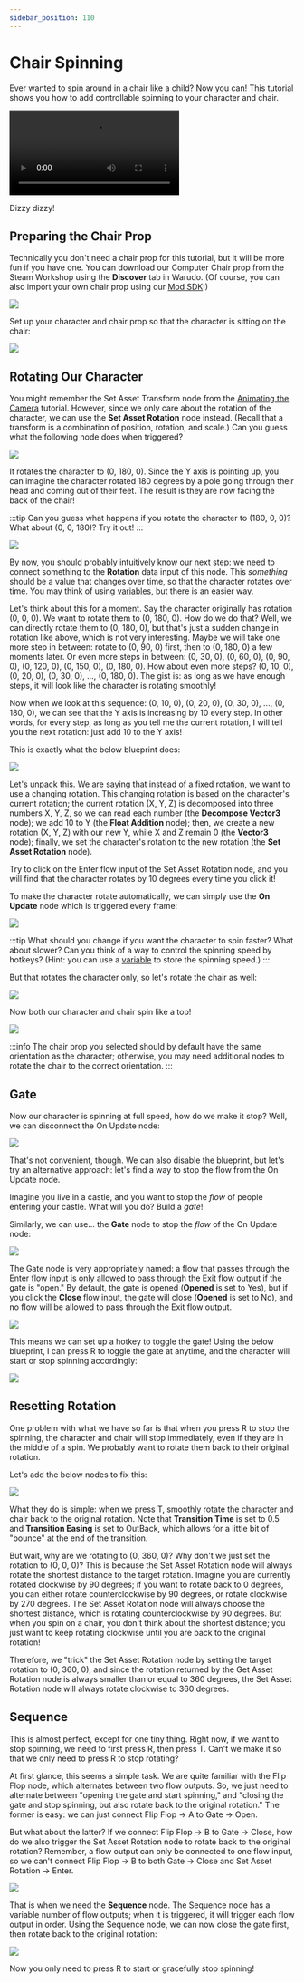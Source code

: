 ```yaml
---
sidebar_position: 110
---
```


# Chair Spinning

Ever wanted to spin around in a chair like a child? Now you can! This tutorial shows you how to add controllable spinning to your character and chair.

<div style={{width: '100%'}} className="video-box"><video controls loop src="/doc-img/spinning.mp4" /></div>
<p class="img-desc">Dizzy dizzy!</p>

## Preparing the Chair Prop

Technically you don't need a chair prop for this tutorial, but it will be more fun if you have one. You can download our Computer Chair prop from the Steam Workshop using the **Discover** tab in Warudo. (Of course, you can also import your own chair prop using our [Mod SDK](../../modding/mod-sdk)!)

![](/doc-img/en-blueprint-spinning-16.png)

Set up your character and chair prop so that the character is sitting on the chair:

![](/doc-img/en-blueprint-spinning-1.png)

## Rotating Our Character

You might remember the Set Asset Transform node from the [Animating the Camera](camera) tutorial. However, since we only care about the rotation of the character, we can use the **Set Asset Rotation** node instead. (Recall that a transform is a combination of position, rotation, and scale.) Can you guess what the following node does when triggered?

![](/doc-img/en-blueprint-spinning-2.png)

It rotates the character to (0, 180, 0). Since the Y axis is pointing up, you can imagine the character rotated 180 degrees by a pole going through their head and coming out of their feet. The result is they are now facing the back of the chair!

:::tip
Can you guess what happens if you rotate the character to (180, 0, 0)? What about (0, 0, 180)? Try it out!
:::

![](/doc-img/en-blueprint-spinning-3.png)

By now, you should probably intuitively know our next step: we need to connect something to the **Rotation** data input of this node. This _something_ should be a value that changes over time, so that the character rotates over time. You may think of using [variables](squashing#variables), but there is an easier way.

Let's think about this for a moment. Say the character originally has rotation (0, 0, 0). We want to rotate them to (0, 180, 0). How do we do that? Well, we can directly rotate them to (0, 180, 0), but that's just a sudden change in rotation like above, which is not very interesting. Maybe we will take one more step in between: rotate to (0, 90, 0) first, then to (0, 180, 0) a few moments later. Or even more steps in between: (0, 30, 0), (0, 60, 0), (0, 90, 0), (0, 120, 0), (0, 150, 0), (0, 180, 0). How about even more steps? (0, 10, 0), (0, 20, 0), (0, 30, 0), ..., (0, 180, 0). The gist is: as long as we have enough steps, it will look like the character is rotating smoothly!

Now when we look at this sequence: (0, 10, 0), (0, 20, 0), (0, 30, 0), ..., (0, 180, 0), we can see that the Y axis is increasing by 10 every step. In other words, for every step, as long as you tell me the current rotation, I will tell you the next rotation: just add 10 to the Y axis!

This is exactly what the below blueprint does:

![](/doc-img/en-blueprint-spinning-5.png)

Let's unpack this. We are saying that instead of a fixed rotation, we want to use a changing rotation. This changing rotation is based on the character's current rotation; the current rotation (X, Y, Z) is decomposed into three numbers X, Y, Z, so we can read each number (the **Decompose Vector3** node); we add 10 to Y (the **Float Addition** node); then, we create a new rotation (X, Y, Z) with our new Y, while X and Z remain 0 (the **Vector3** node); finally, we set the character's rotation to the new rotation (the **Set Asset Rotation** node).

Try to click on the Enter flow input of the Set Asset Rotation node, and you will find that the character rotates by 10 degrees every time you click it!

To make the character rotate automatically, we can simply use the **On Update** node which is triggered every frame:

![](/doc-img/en-blueprint-spinning-6.png)

:::tip
What should you change if you want the character to spin faster? What about slower? Can you think of a way to control the spinning speed by hotkeys? (Hint: you can use a [variable](squashing#variables) to store the spinning speed.)
:::

But that rotates the character only, so let's rotate the chair as well:

![](/doc-img/en-blueprint-spinning-7.png)

Now both our character and chair spin like a top!

![](/doc-img/en-blueprint-spinning-8.png)

:::info
The chair prop you selected should by default have the same orientation as the character; otherwise, you may need additional nodes to rotate the chair to the correct orientation.
:::

## Gate

Now our character is spinning at full speed, how do we make it stop? Well, we can disconnect the On Update node:

![](/doc-img/en-blueprint-spinning-9.png)

That's not convenient, though. We can also disable the blueprint, but let's try an alternative approach: let's find a way to stop the flow from the On Update node.

Imagine you live in a castle, and you want to stop the _flow_ of people entering your castle. What will you do? Build a _gate_!

Similarly, we can use... the **Gate** node to stop the _flow_ of the On Update node:

![](/doc-img/en-blueprint-spinning-10.png)

The Gate node is very appropriately named: a flow that passes through the Enter flow input is only allowed to pass through the Exit flow output if the gate is "open." By default, the gate is opened (**Opened** is set to Yes), but if you click the **Close** flow input, the gate will close (**Opened** is set to No), and no flow will be allowed to pass through the Exit flow output.

![](/doc-img/en-blueprint-spinning-11.png)

This means we can set up a hotkey to toggle the gate! Using the below blueprint, I can press R to toggle the gate at anytime, and the character will start or stop spinning accordingly:

![](/doc-img/en-blueprint-spinning-12.png)

## Resetting Rotation

One problem with what we have so far is that when you press R to stop the spinning, the character and chair will stop immediately, even if they are in the middle of a spin. We probably want to rotate them back to their original rotation.

Let's add the below nodes to fix this:

![](/doc-img/en-blueprint-spinning-13.png)

What they do is simple: when we press T, smoothly rotate the character and chair back to the original rotation. Note that **Transition Time** is set to 0.5 and **Transition Easing** is set to OutBack, which allows for a little bit of "bounce" at the end of the transition.

But wait, why are we rotating to (0, 360, 0)? Why don't we just set the rotation to (0, 0, 0)? This is because the Set Asset Rotation node will always rotate the shortest distance to the target rotation. Imagine you are currently rotated clockwise by 90 degrees; if you want to rotate back to 0 degrees, you can either rotate counterclockwise by 90 degrees, or rotate clockwise by 270 degrees. The Set Asset Rotation node will always choose the shortest distance, which is rotating counterclockwise by 90 degrees. But when you spin on a chair, you don't think about the shortest distance; you just want to keep rotating clockwise until you are back to the original rotation!

Therefore, we "trick" the Set Asset Rotation node by setting the target rotation to (0, 360, 0), and since the rotation returned by the Get Asset Rotation node is always smaller than or equal to 360 degrees, the Set Asset Rotation node will always rotate clockwise to 360 degrees.

## Sequence

This is almost perfect, except for one tiny thing. Right now, if we want to stop spinning, we need to first press R, then press T. Can't we make it so that we only need to press R to stop rotating?

At first glance, this seems a simple task. We are quite familiar with the Flip Flop node, which alternates between two flow outputs. So, we just need to alternate between "opening the gate and start spinning," and "closing the gate and stop spinning, but also rotate back to the original rotation." The former is easy: we can just connect Flip Flop → A to Gate → Open.

But what about the latter? If we connect Flip Flop → B to Gate → Close, how do we also trigger the Set Asset Rotation node to rotate back to the original rotation? Remember, a flow output can only be connected to one flow input, so we can't connect Flip Flop → B to both Gate → Close and Set Asset Rotation → Enter.

![](/doc-img/en-blueprint-spinning-14.png)

That is when we need the **Sequence** node. The Sequence node has a variable number of flow outputs; when it is triggered, it will trigger each flow output in order. Using the Sequence node, we can now close the gate first, then rotate back to the original rotation:

![](/doc-img/en-blueprint-spinning-15.png)

Now you only need to press R to start or gracefully stop spinning!
